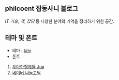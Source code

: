 ## philcoent 잡동사니 블로그

_IT 기술_, _책_, _잡담_ 등 다양한 분야의 기억을 정리하기 위한 공간.

## 테마 및 폰트
* 테마 : [tale](https://github.com/chesterhow/tale)
* 폰트
1. [우아한형제들 Jua](http://font.woowahan.com/jua/)
2. [네이버 나눔고딕](http://hangeul.naver.com/2017/nanum)
